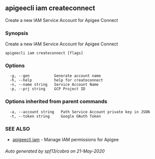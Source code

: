 ## apigeecli iam createconnect

Create a new IAM Service Account for Apigee Connect

### Synopsis

Create a new IAM Service Account for Apigee Connect

```
apigeecli iam createconnect [flags]
```

### Options

```
  -g, --gen           Generate account name
  -h, --help          help for createconnect
  -n, --name string   Service Account Name
  -p, --prj string    GCP Project ID
```

### Options inherited from parent commands

```
  -a, --account string   Path Service Account private key in JSON
  -t, --token string     Google OAuth Token
```

### SEE ALSO

* [apigeecli iam](apigeecli_iam.md)	 - Manage IAM permissions for Apigee

###### Auto generated by spf13/cobra on 21-May-2020
